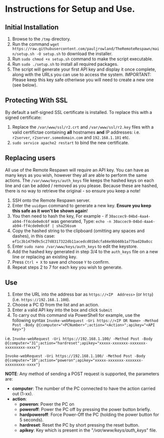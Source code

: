 # Instructions for Setup and Use.
## Initial Installation

 1. Browse to the `/tmp` directory.
 2. Run the command `wget https://raw.githubusercontent.com/pauljrowland/TheRemoteRespawn/main/setup.sh -O setup.sh` to download the installer. 
 3. Run `sudo chmod +x setup.sh` command to make the script executable.
 4. Run `sudo ./setup.sh` to install all required packages.
 5. The script will generate your first API key and display it once complete, along with the URLs you can use to access the system. IMPORTANT: Please keep this key safe otheriwse you will need to create a new one (see below).

## Protecting With SSL
By default a self-signed SSL certificate is installed. To replace this with a signed certificate:

 1. Replace the `/var/www/ssl/r2.crt` and `/var/www/ssl/r2.key` files with a valid certifictae containing **all** hostnames **and** IP addresses:
 i.e. `r2server`, `r2server.somedomain.com` and `192.168.1.101` etc.
 2. `sudo service apache2 restart` to bind the new certificate.

## Replacing users
All use of the Remote Respawn will require an API key. You can have as many keys as you wish, however they all are able to perform the same actions. 
The `/var/www/keys/auth_keys` file keeps the hashed keys on each line and can be added / removed as you please.
Because these are hashed, there is no way to retrieve the original - so ensure you keep a note!

 1. SSH onto the Remote Respawn server.
 2. Enter the `uuidgen` command to generate a new key. **Ensure you keep this safe as it won't be shown again**!
 3. You then need to hash the key,
 For example - if `30accec9-04bd-4aa4-ab94-ff4cde0e0c6f` was generated,
 Type: `echo -n 30accec9-04bd-4aa4-ab94-ff4cde0e0c6f | sha256sum`
 4. Copy the hashed string to the clipboard (omitting any spaces and dashes), in this case:
 `ef1c3b1479d9c5c27d8317322db11acedcd01bdcfa84e9bb60b1a77bad20a8cc`
 5. Enter `sudo nano /var/www/keys/auth_keys` to edit the keystore.
 6. Add the hashed key generated in step 3/4 to the `auth_keys` file on a new line or replacing an existing key.
 7. Press `Ctrl + X` to save and choose `Y` to confirm.
 8. Repeat steps 2 to 7 for each key you wish to generate. 

## Use

 1. Enter the URL into the address bar as `https://<IP  Address>` (or `http`) (i.e. `https://192.168.1.100`).
 2. Choose a PC ID from the list and an action.
 3. Enter a valid API key into the box and click `Submit`
 4. To carry out this command via PowerShell for example, use the following syntax
    `Invoke-webRequest -Uri https://<IP OR Name> -Method Post -Body @{computer="<PCNumber>";action="<Action>";apikey="<API Key>"}`
    
 i.e.
	   `Invoke-webRequest -Uri https://192.168.1.100/ -Method Post -Body @{computer="31";action="hardreset";apikey="xxxxx-xxxxxxx-xxxxxxx-xxxxxxxxx-xxxx"} `

   `Invoke-webRequest -Uri https://192.168.1.100/ -Method Post -Body @{computer="10";action="poweron";apikey="xxxxx-xxxxxxx-xxxxxxx-xxxxxxxxx-xxxx"} `

**NOTE**: Any method of sending a POST request is supported, the parameters are:

 - **computer**: The number of the PC connected to have the action carried out (1-xx). 
 - **action**: 
	 -  **poweron**: Power the PC on 
	 - **poweroff**: Power the PC off by pressing the power button briefly. 
	 - **hardpoweroff**: Force Power-Off the PC (holding the power button for 5 seconds). 
	 - **hardreset**: Reset the PC by short pressing the reset button. 
	 - **apikey**: Key which is present in the "*/var/www/keys/auth_keys*" file.
